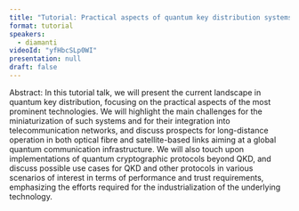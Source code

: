 ```yaml
---
title: "Tutorial: Practical aspects of quantum key distribution systems and beyond (Chair: Norbert Lütkenhaus)"
format: tutorial
speakers:
  - diamanti
videoId: "yfHbcSLp0WI"
presentation: null
draft: false
---
```

Abstract: In this tutorial talk, we will present the current landscape in quantum key distribution, focusing on the practical aspects of the most prominent technologies. We will highlight the main challenges for the miniaturization of such systems and for their integration into telecommunication networks, and discuss prospects for long-distance operation in both optical fibre and satellite-based links aiming at a global quantum communication infrastructure. We will also touch upon implementations of quantum cryptographic protocols beyond QKD, and discuss possible use cases for QKD and other protocols in various scenarios of interest in terms of performance and trust requirements, emphasizing the efforts required for the industrialization of the underlying technology.
